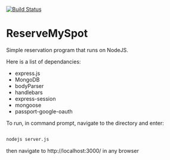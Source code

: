 [![Build Status](https://travis-ci.org/omar2535/ReserveMySpot.svg?branch=master)](https://travis-ci.org/omar2535/ReserveMySpot)

# ReserveMySpot

Simple reservation program that runs on NodeJS.

Here is a list of dependancies: 
* express.js
* MongoDB
* bodyParser
* handlebars
* express-session
* mongoose
* passport-google-oauth

To run, in command prompt, navigate to the directory and enter:

```cmd

nodejs server.js

```
then navigate to http://localhost:3000/ in any browser
